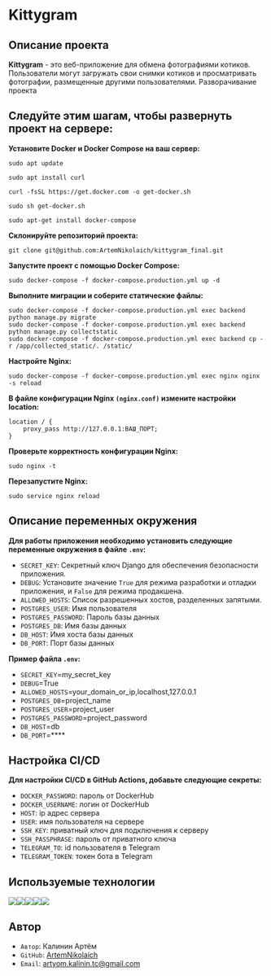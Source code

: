 # Kittygram

## Описание проекта

**Kittygram** - это веб-приложение для обмена фотографиями котиков. Пользователи могут загружать свои снимки котиков и просматривать фотографии, размещенные другими пользователями.
Разворачивание проекта
## Следуйте этим шагам, чтобы развернуть проект на сервере:

**Установите Docker и Docker Compose на ваш сервер:**
```
sudo apt update
```
```
sudo apt install curl
```
```
curl -fsSL https://get.docker.com -o get-docker.sh
```
```
sudo sh get-docker.sh
```
```
sudo apt-get install docker-compose
```
**Склонируйте репозиторий проекта:**
```
git clone git@github.com:ArtemNikolaich/kittygram_final.git
```
**Запустите проект с помощью Docker Compose:**
```
sudo docker-compose -f docker-compose.production.yml up -d
```
**Выполните миграции и соберите статические файлы:**
```
sudo docker-compose -f docker-compose.production.yml exec backend python manage.py migrate
sudo docker-compose -f docker-compose.production.yml exec backend python manage.py collectstatic
sudo docker-compose -f docker-compose.production.yml exec backend cp -r /app/collected_static/. /static/
```
**Настройте Nginx:**
```
sudo docker-compose -f docker-compose.production.yml exec nginx nginx -s reload
```
**В файле конфигурации Nginx `(nginx.conf)` измените настройки location:**
```
location / {
    proxy_pass http://127.0.0.1:ВАШ_ПОРТ;
}
```
**Проверьте корректность конфигурации Nginx:**
```
sudo nginx -t
```
**Перезапустите Nginx:**
```
sudo service nginx reload
```
## Описание переменных окружения

**Для работы приложения необходимо установить следующие переменные окружения в файле `.env`:**

- `SECRET_KEY`: Секретный ключ Django для обеспечения безопасности приложения.
- `DEBUG`: Установите значение `True` для режима разработки и отладки приложения, и `False` для режима продакшена.
- `ALLOWED_HOSTS`: Список разрешенных хостов, разделенных запятыми.
- `POSTGRES_USER`: Имя пользователя
- `POSTGRES_PASSWORD`: Пароль базы данных
- `POSTGRES_DB`: Имя базы данных
- `DB_HOST`: Имя хоста базы данных
- `DB_PORT`: Порт базы данных

**Пример файла `.env`:**

- `SECRET_KEY`=my_secret_key
- `DEBUG`=True
- `ALLOWED_HOSTS`=your_domain_or_ip,localhost,127.0.0.1
- `POSTGRES_DB`=project_name
- `POSTGRES_USER`=project_user
- `POSTGRES_PASSWORD`=project_password
- `DB_HOST`=db
- `DB_PORT`=****
## Настройка CI/CD
**Для настройки CI/CD в GitHub Actions, добавьте следующие секреты:**

- `DOCKER_PASSWORD`: пароль от DockerHub
- `DOCKER_USERNAME`: логин от DockerHub
- `HOST`: ip адрес сервера
- `USER`: имя пользователя на сервере
- `SSH_KEY`: приватный ключ для подключения к серверу
- `SSH_PASSPHRASE`: пароль от приватного ключа
- `TELEGRAM_TO`: id пользователя в Telegram
- `TELEGRAM_TOKEN`: токен бота в Telegram

## Используемые технологии

![](https://camo.githubusercontent.com/322390071e070cfd75db97f646ff9878e45f22306a90d7682e49da86402d8f54/68747470733a2f2f696d672e736869656c64732e696f2f62616467652f4e6f64654a532d3430343133373f7374796c653d666f722d7468652d6261646765266c6f676f3d4e6f64652e4a53266c6f676f436f6c6f723d383363643239)![](https://camo.githubusercontent.com/8bfae175a07d3f8b6e55e134c9ef6d6dc3307ba144fa1162c981313ec59fffc1/68747470733a2f2f696d672e736869656c64732e696f2f62616467652f446a616e676f2d3130336532653f7374796c653d666f722d7468652d6261646765266c6f676f3d446a616e676f266c6f676f436f6c6f723d7768697465)![](https://camo.githubusercontent.com/c5726bd71e0eb47e7a9c8740c94351f2229908bab71dfd23083e8205c3443def/68747470733a2f2f696d672e736869656c64732e696f2f62616467652f507974686f6e2d3330333633643f7374796c653d666f722d7468652d6261646765266c6f676f3d507974686f6e266c6f676f436f6c6f723d79656c6c6f77)![](https://camo.githubusercontent.com/dad46ec2dae95e1fffa2749d787ae49b18f7da0f271f728405ef5974a639e912/68747470733a2f2f696d672e736869656c64732e696f2f62616467652f506f7374677265732d3333363739313f7374796c653d666f722d7468652d6261646765266c6f676f3d506f737467726573716c266c6f676f436f6c6f723d7768697465)![](https://camo.githubusercontent.com/607f5f48387c389e7ea1206a02530235cbae93b1e1fd3bf374c4ae9401fce2de/68747470733a2f2f696d672e736869656c64732e696f2f62616467652f446f636b65722d3234393665643f7374796c653d666f722d7468652d6261646765266c6f676f3d646f636b6572266c6f676f436f6c6f723d7768697465)
  
## Автор

- `Автор`: Калинин Артём
- `GitHub`: [ArtemNikolaich](https://github.com/ArtemNikolaich)
- `Email`: artyom.kalinin.tc@gmail.com



